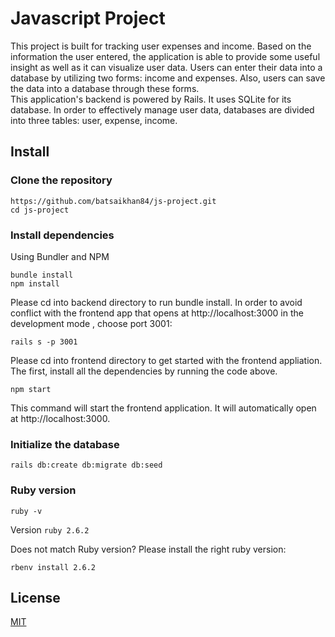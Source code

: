 # Javascript Project

This project is built for tracking user expenses and income. Based on the information the user entered, the application is able to provide some useful insight as well as it can visualize user data. Users can enter their data into a database by utilizing two forms: income and expenses. Also, users can save the data into a database through these forms. <br /> 
This application's backend is powered by Rails. It uses SQLite for its database. In order to effectively manage user data, databases are divided into three tables: user, expense, income. 

## Install

### Clone the repository

```shell
https://github.com/batsaikhan84/js-project.git
cd js-project
```
### Install dependencies

Using Bundler and NPM

```shell
bundle install
npm install
```
Please cd into backend directory to run bundle install. In order to avoid conflict with the frontend app that opens at http://localhost:3000 in the development mode  , choose port 3001:
```shell
rails s -p 3001
```
Please cd into frontend directory to get started with the frontend appliation. The first, install all the dependencies by running the code above.

```shell
npm start
```
This command will start the frontend application. It will automatically open at http://localhost:3000.

### Initialize the database
```shell
rails db:create db:migrate db:seed
```

### Ruby version
```shell
ruby -v
```
Version `ruby 2.6.2`

Does not match Ruby version? Please install the right ruby version:

```shell
rbenv install 2.6.2
```

## License
[MIT](https://choosealicense.com/licenses/mit/)

 
